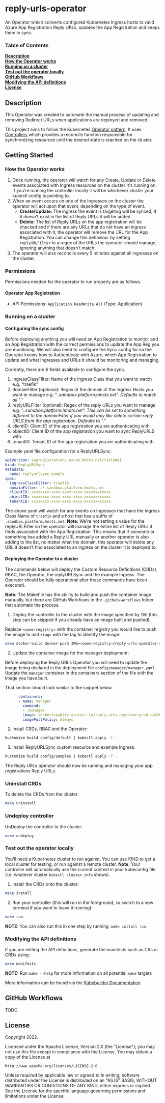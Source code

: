 # reply-urls-operator
An Operator which converts configured Kubernetes Ingress hosts to valid Azure App Registration Reply URLs, updates the App Registration and keeps them in sync.  

### Table of Contents
**[Description](#Description)**<br>
**[How the Operator works](#How-the-Operator-works)**<br>
**[Running on a cluster](#Running-on-a-cluster)**<br>
**[Test out the operator locally](#Test-out-the-operator-locally)**<br>
**[GitHub Workflows](#GitHub-Workflows)**<br>
**[Modifying the API definitions](#Modifying-the-API-definitions)**<br>
**[License](#License)**<br>

## Description
This Operator was created to automate the manual process of updating and removing Redirect URLs when applications are deployed and removed. 

This project aims to follow the Kubernetes [Operator pattern](https://kubernetes.io/docs/concepts/extend-kubernetes/operator/). It uses [Controllers](https://kubernetes.io/docs/concepts/architecture/controller/)
which provides a reconcile function responsible for synchronizing resources until the desired state is reached on the cluster.

## Getting Started

### How the Operator works
1. Once running, the operator will watch for any Create, Update or Delete events associated with Ingress resources on the cluster it's running on. If you're running the controller locally it will be whichever cluster your kubectl config is pointing to.
2. When an event occurs on one of the Ingresses on the cluster the operator will act upon that event, depending on the type of event.
   * **Create/Update:** The ingress the event is targeting will be synced, if it doesn't exist in the list of Reply URLs it will be added.
   * **Delete:** The list of Reply URLs on the app registration will be checked and if there are any URLs that do not have an ingress associated with it, the operator will remove the URL for the App Registration. You can change this behaviour by setting `replyURLFilter` to a regex of the URLs the operator should manage, ignoring anything that doesn't match.
3. The operator will also reconcile every 5 minutes against all ingresses on the cluster.


### Permissions
Permissions needed for the operator to run properly are as follows.

#### Operator App Registration
* API Permissions: `Application.ReadWrite.All` (Type: Application)


### Running on a cluster

#### Configuring the sync config
Before deploying anything you will need an App Registration to monitor and an App Registration with the correct permissions to update the App Reg you are monitoring. We will also need to configure the Sync config for so the Operator knows how to Authenticate with Azure, which App Registration to update and what Ingresses and URLs it should be monitoring and managing.  

Currently, there are 6 fields available to configure the sync.

1. ingressClassFilter: Name of the Ingress Class that you want to watch e.g. "traefik"
2. domainFilter (optional): Regex of the domain of the Ingress Hosts you want to manage e.g. ".*.sandbox.platform.hmcts.net". Defaults to match all ".*"
3. replyURLFilter (optional): Regex of the reply URLs you want to manage e.g. ".*.sandbox.platform.hmcts.net". This can be set to something different to the domainFilter if you would only like delete certain reply URLS from the app registration. Defaults to ".*"
4. clientID: Client ID of the app registration you are authenticating with.
5. objectID: Client ID of the app registration you want to sync ReplyURLS with.
6. tenantID: Tenant ID of the app registration you are authenticating with.

Example yaml file configuration for a ReplyURLSync:

```yaml
apiVersion: appregistrations.azure.hmcts.net/v1alpha1
kind: ReplyURLSync
metadata:
  name: replyurlsync-sample
spec:
  ingressClassFilter: traefik
  domainFilter: .*.sandbox.platform.hmcts.net
  clientID: xxxxxxxx-xxxx-xxxx-xxxx-xxxxxxxxxxxx
  objectID: xxxxxxxx-xxxx-xxxx-xxxx-xxxxxxxxxxxx
  tenantID: xxxxxxxx-xxxx-xxxx-xxxx-xxxxxxxxxxxx
```
The above yaml will watch for any events on Ingresses that have the Ingress Class Name of `traefik` and a host that has a suffix of `.sandbox.platform.hmcts.net`.
**Note:** We're not setting a value for the replyURLFilter so the operator will manage the entire list of Reply URLs it finds associated with the App Registration. This means that if someone or something has added a Reply URL manually or another operator is also adding to the list, no matter what the domain, this operator will delete any URL it doesn't find associated to an Ingress on the cluster it is deployed to.

#### Deploying the Operator to a cluster

The commands below will deploy the Custom Resource Definitions (CRDs), RBAC, the Operator, the replyURLSync and the example Ingress. The Operator should be fully operational after these commands have been executed.

**Note:** The Makefile has the ability to build and push the container image manually, but there are GitHub Workflows in the `.github/workflows` folder that automate the process.

1. Deploy the controller to the cluster with the image specified by `IMG` (this step can be skipped if you already have an image built and pushed):

Replace `<some-registry>` with the container registry you would like to push the image to and `<tag>` with the tag to identify the image.

```sh
make docker-build docker-push IMG=<some-registry>/reply-urls-operator:<tag>
```

2. Update the container image for the manager deployment:

Before deploying the Reply URLs Operator you will need to update the image being declared in the deployment file `config/manager/manager.yaml`. Update the `manager` container in the containers section of the file with the image you have built. 

That section should look similar to the snippet below.

```yaml
      containers:
      - name: manager
        command:
        - /manager
        image: sdshmctspublic.azurecr.io/reply-urls-operator:prod-c4620b7-20220905093200
        imagePullPolicy: Always
```

2. Install CRDs, RBAC and the Operator:

```sh
kustomize build config/default | kubectl apply -f -
```

3. Install ReplyURLSync custom resource and example Ingress:

```sh
kustomize build config/samples | kubectl apply -f -
```

The Reply URLs operator should now be running and managing your app registrations Reply URLs.

### Uninstall CRDs
To delete the CRDs from the cluster:

```sh
make uninstall
```

### Undeploy controller
UnDeploy the controller to the cluster:

```sh
make undeploy
```



### Test out the operator locally

You’ll need a Kubernetes cluster to run against. You can use [KIND](https://sigs.k8s.io/kind) to get a local cluster for testing, or run against a remote cluster.
**Note:** Your controller will automatically use the current context in your kubeconfig file (i.e. whatever cluster `kubectl cluster-info` shows).


1. Install the CRDs onto the cluster:

```sh
make install
```

2. Run your controller (this will run in the foreground, so switch to a new terminal if you want to leave it running):

```sh
make run
```

**NOTE:** You can also run this in one step by running: `make install run`

### Modifying the API definitions
If you are editing the API definitions, generate the manifests such as CRs or CRDs using:

```sh
make manifests
```

**NOTE:** Run `make --help` for more information on all potential `make` targets

More information can be found via the [Kubebuilder Documentation](https://book.kubebuilder.io/introduction.html)


## GitHub Workflows

TODO

## License

Copyright 2022.

Licensed under the Apache License, Version 2.0 (the "License");
you may not use this file except in compliance with the License.
You may obtain a copy of the License at

    http://www.apache.org/licenses/LICENSE-2.0

Unless required by applicable law or agreed to in writing, software
distributed under the License is distributed on an "AS IS" BASIS,
WITHOUT WARRANTIES OR CONDITIONS OF ANY KIND, either express or implied.
See the License for the specific language governing permissions and
limitations under the License.

